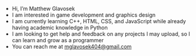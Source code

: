 - Hi, I’m Matthew Glavosek
- I am interested in game development and graphics design
- I am currently learning C++, HTML, CSS, and JavaScript while already having academic knowledge in Python
- I am looking to get help and feedback on any projects I may upload, so I can learn and grow as a programmer
- You can reach me at mglavosek404@gmail.com

